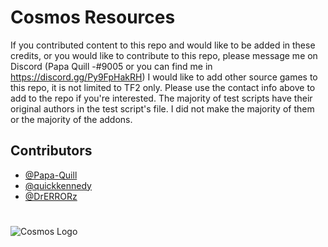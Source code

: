 
# Cosmos Resources

If you contributed content to this repo and would like to be added in these credits, or you would like to contribute to this repo, please message me on Discord (Papa Quill -#9005 or you can find me in https://discord.gg/Py9FpHakRH)
I would like to add other source games to this repo, it is not limited to TF2 only. Please use the contact info above to add to the repo if you're interested.
The majority of test scripts have their original authors in the test script's file. I did not make the majority of them or the majority of the addons.

## Contributors

- [@Papa-Quill](https://www.github.com/Papa-Quill)
- [@quickkennedy](https://github.com/quickkennedy)
- [@DrERRORz](https://github.com/DrERRORz)

#

![Cosmos Logo](https://cdn.discordapp.com/attachments/1076725187476729887/1219811547094716417/TF2LogoCosmosPurple.png?ex=660ca907&is=65fa3407&hm=185858df13eefce77198278823ed57b18d80c3276013b51572b5acaf5b15a539&)
